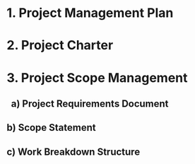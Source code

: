 # 1. **Project Management Plan**
# 2. **Project Charter**
# 3. **Project Scope Management**
##                &nbsp; a) **Project Requirements Document**
##                 b) **Scope Statement**
##                 c) **Work Breakdown Structure**


